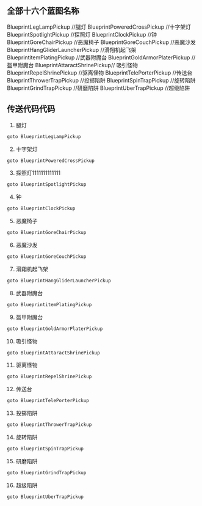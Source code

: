 ## 全部十六个蓝图名称

BlueprintLegLampPickup //腿灯
BlueprintPoweredCrossPickup //十字架灯
BlueprintSpotlightPickup //探照灯
BlueprintClockPickup //钟
BlueprintGoreChairPickup //恶魔椅子
BlueprintGoreCouchPickup //恶魔沙发
BlueprintHangGliderLauncherPickup //滑翔机起飞架
BlueprintitemPlatingPickup //武器附魔台
BlueprintGoldArmorPlaterPickup //盔甲附魔台
BlueprintAttaractShrinePickup// 吸引怪物
BlueprintRepelShrinePickup //驱离怪物
BlueprintTelePorterPickup //传送台
BlueprintThrowerTrapPickup //投掷陷阱
BlueprintSpinTrapPickup //旋转陷阱
BlueprintGrindTrapPickup //研磨陷阱
BlueprintUberTrapPickup //超级陷阱

## 传送代码代码

1. 腿灯

```bash
goto BlueprintLegLampPickup
```

2. 十字架灯

```bash
goto BlueprintPoweredCrossPickup
```

3. 探照灯1111111111111

```bash
goto BlueprintSpotlightPickup
```

4. 钟

```bash
goto BlueprintClockPickup
```

5. 恶魔椅子

```bash
goto BlueprintGoreChairPickup
```

6. 恶魔沙发

```bash
goto BlueprintGoreCouchPickup
```

7. 滑翔机起飞架

```bash
goto BlueprintHangGliderLauncherPickup
```

8. 武器附魔台

```bash
goto BlueprintitemPlatingPickup
```

9. 盔甲附魔台

```bash
goto BlueprintGoldArmorPlaterPickup
```

10. 吸引怪物

```bash
goto BlueprintAttaractShrinePickup
```

11. 驱离怪物

```bash
goto BlueprintRepelShrinePickup
```

12. 传送台

```bash
goto BlueprintTelePorterPickup
```

13. 投掷陷阱

```bash
goto BlueprintThrowerTrapPickup
```

14. 旋转陷阱

```bash
goto BlueprintSpinTrapPickup
```

15. 研磨陷阱

```bash
goto BlueprintGrindTrapPickup
```

16. 超级陷阱

````bash
goto BlueprintUberTrapPickup
````
